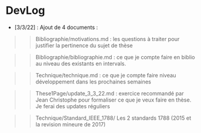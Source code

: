 # DevLog

+ [3/3/22] : Ajout de 4 documents :

>> Bibliographie/motivations.md : les questions à traiter pour justifier la pertinence du sujet de thèse

>>Bibliographie/bibliographie.md : ce que je compte faire en biblio au niveau des existants en intervals.

>>Technique/technique.md : ce que je compte faire niveau développement dans les prochaines semaines

>>These1Page/update_3_3_22.md : exercice recommandé par Jean Christophe pour formaliser ce que je veux faire en thèse. Je ferai des updates réguliers

>>Technique/Standard_IEEE_1788/ Les 2 standards 1788 (2015 et la revision mineure de 2017)

